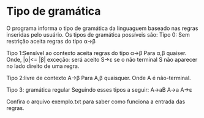 # Tipo de gramática

O programa informa o tipo de gramática da linguaguem baseado nas regras inseridas pelo usuário.
Os tipos de gramática possíveis são:
Tipo 0: Sem restrição
aceita regras do tipo α->β

Tipo 1:Sensível ao contexto
aceita regras do tipo α->β
Para α,β quaiser. Onde, |α|<= |β|
exceção: será aceito S->ε se o não terminal S não aparecer no lado direito de uma regra.

Tipo 2:livre de contexto
A->β
Para A,β quaisquer. Onde A é não-terminal.

Tipo 3: gramática regular
Seguindo esses tipos a seguir:
A->aB
A->a
A->ε

Confira o arquivo exemplo.txt para saber como funciona a entrada das regras.
